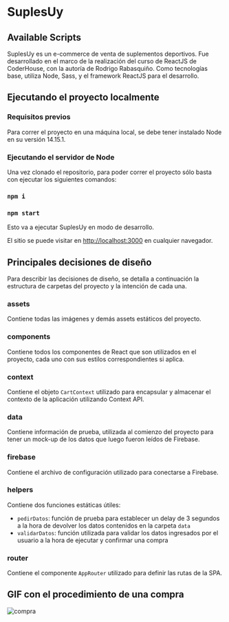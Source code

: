 # SuplesUy

## Available Scripts

SuplesUy es un e-commerce de venta de suplementos deportivos. Fue desarrollado en el marco de la realización del curso de ReactJS de CoderHouse, con la autoría de Rodrigo Rabasquiño. Como tecnologías base, utiliza Node, Sass, y el framework ReactJS para el desarrollo.

## Ejecutando el proyecto localmente

### Requisitos previos

Para correr el proyecto en una máquina local, se debe tener instalado Node en su versión 14.15.1.

### Ejecutando el servidor de Node

Una vez clonado el repositorio, para poder correr el proyecto sólo basta con ejecutar los siguientes comandos:

### `npm i`
### `npm start`

Esto va a ejecutar SuplesUy en modo de desarrollo.

El sitio se puede visitar en [http://localhost:3000](http://localhost:3000) en cualquier navegador.

## Principales decisiones de diseño

Para describir las decisiones de diseño, se detalla a continuación la estructura de carpetas del proyecto y la intención de cada una.

### assets

Contiene todas las imágenes y demás assets estáticos del proyecto.

### components

Contiene todos los componentes de React que son utilizados en el proyecto, cada uno con sus estilos correspondientes si aplica.

### context

Contiene el objeto `CartContext` utilizado para encapsular y almacenar el contexto de la aplicación utilizando Context API.

### data

Contiene información de prueba, utilizada al comienzo del proyecto para tener un mock-up de los datos que luego fueron leídos de Firebase.

### firebase

Contiene el archivo de configuración utilizado para conectarse a Firebase.

### helpers

Contiene dos funciones estáticas útiles:

- `pedirDatos`: función de prueba para establecer un delay de 3 segundos a la hora de devolver los datos contenidos en la carpeta `data`
- `validarDatos`: función utilizada para validar los datos ingresados por el usuario a la hora de ejecutar y confirmar una compra

### router

Contiene el componente `AppRouter` utilizado para definir las rutas de la SPA.

## GIF con el procedimiento de una compra

![compra](https://user-images.githubusercontent.com/75456191/147621378-721f33b9-761a-4b7f-ab9e-21c90b0984db.gif)
